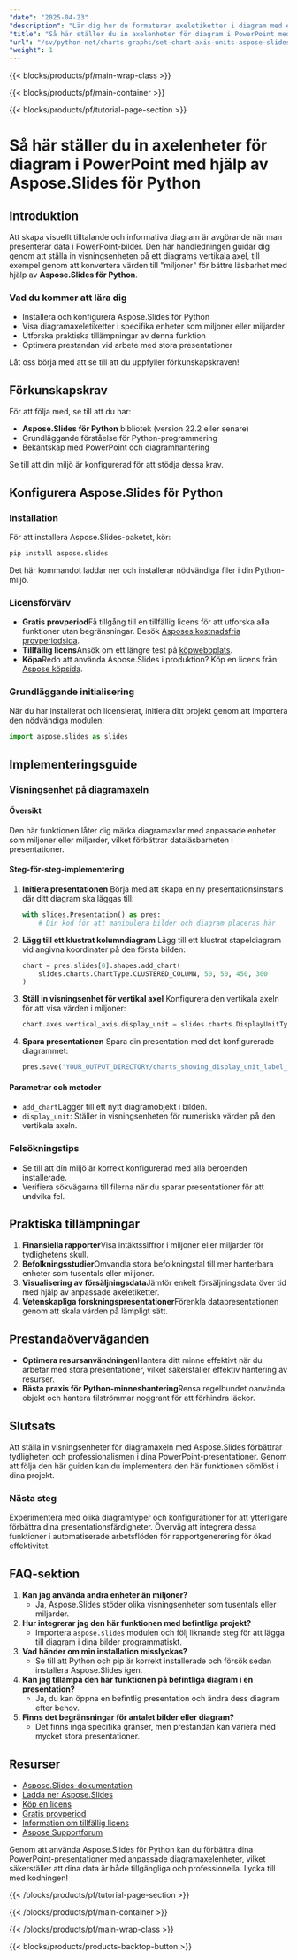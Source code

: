 ```yaml
---
"date": "2025-04-23"
"description": "Lär dig hur du formaterar axeletiketter i diagram med enheter som miljoner med hjälp av Aspose.Slides för Python, vilket förbättrar läsbarheten i dina presentationer."
"title": "Så här ställer du in axelenheter för diagram i PowerPoint med hjälp av Aspose.Slides för Python"
"url": "/sv/python-net/charts-graphs/set-chart-axis-units-aspose-slides-python/"
"weight": 1
---
```


{{< blocks/products/pf/main-wrap-class >}}

{{< blocks/products/pf/main-container >}}

{{< blocks/products/pf/tutorial-page-section >}}
# Så här ställer du in axelenheter för diagram i PowerPoint med hjälp av Aspose.Slides för Python

## Introduktion

Att skapa visuellt tilltalande och informativa diagram är avgörande när man presenterar data i PowerPoint-bilder. Den här handledningen guidar dig genom att ställa in visningsenheten på ett diagrams vertikala axel, till exempel genom att konvertera värden till "miljoner" för bättre läsbarhet med hjälp av **Aspose.Slides för Python**.

### Vad du kommer att lära dig
- Installera och konfigurera Aspose.Slides för Python
- Visa diagramaxeletiketter i specifika enheter som miljoner eller miljarder
- Utforska praktiska tillämpningar av denna funktion
- Optimera prestandan vid arbete med stora presentationer

Låt oss börja med att se till att du uppfyller förkunskapskraven!

## Förkunskapskrav

För att följa med, se till att du har:
- **Aspose.Slides för Python** bibliotek (version 22.2 eller senare)
- Grundläggande förståelse för Python-programmering
- Bekantskap med PowerPoint och diagramhantering

Se till att din miljö är konfigurerad för att stödja dessa krav.

## Konfigurera Aspose.Slides för Python

### Installation

För att installera Aspose.Slides-paketet, kör:

```bash
pip install aspose.slides
```

Det här kommandot laddar ner och installerar nödvändiga filer i din Python-miljö.

### Licensförvärv
- **Gratis provperiod**Få tillgång till en tillfällig licens för att utforska alla funktioner utan begränsningar. Besök [Asposes kostnadsfria provperiodsida](https://releases.aspose.com/slides/python-net/).
- **Tillfällig licens**Ansök om ett längre test på [köpwebbplats](https://purchase.aspose.com/temporary-license/).
- **Köpa**Redo att använda Aspose.Slides i produktion? Köp en licens från [Aspose köpsida](https://purchase.aspose.com/buy).

### Grundläggande initialisering

När du har installerat och licensierat, initiera ditt projekt genom att importera den nödvändiga modulen:

```python
import aspose.slides as slides
```

## Implementeringsguide

### Visningsenhet på diagramaxeln
#### Översikt
Den här funktionen låter dig märka diagramaxlar med anpassade enheter som miljoner eller miljarder, vilket förbättrar dataläsbarheten i presentationer.

#### Steg-för-steg-implementering
1. **Initiera presentationen**
   Börja med att skapa en ny presentationsinstans där ditt diagram ska läggas till:

   ```python
   with slides.Presentation() as pres:
       # Din kod för att manipulera bilder och diagram placeras här
   ```

2. **Lägg till ett klustrat kolumndiagram**
   Lägg till ett klustrat stapeldiagram vid angivna koordinater på den första bilden:

   ```python
   chart = pres.slides[0].shapes.add_chart(
       slides.charts.ChartType.CLUSTERED_COLUMN, 50, 50, 450, 300
   )
   ```

3. **Ställ in visningsenhet för vertikal axel**
   Konfigurera den vertikala axeln för att visa värden i miljoner:

   ```python
   chart.axes.vertical_axis.display_unit = slides.charts.DisplayUnitType.MILLIONS
   ```

4. **Spara presentationen**
   Spara din presentation med det konfigurerade diagrammet:

   ```python
   pres.save("YOUR_OUTPUT_DIRECTORY/charts_showing_display_unit_label_out.pptx", slides.export.SaveFormat.PPTX)
   ```

#### Parametrar och metoder
- `add_chart`Lägger till ett nytt diagramobjekt i bilden.
- `display_unit`: Ställer in visningsenheten för numeriska värden på den vertikala axeln.

### Felsökningstips
- Se till att din miljö är korrekt konfigurerad med alla beroenden installerade.
- Verifiera sökvägarna till filerna när du sparar presentationer för att undvika fel.

## Praktiska tillämpningar
1. **Finansiella rapporter**Visa intäktssiffror i miljoner eller miljarder för tydlighetens skull.
2. **Befolkningsstudier**Omvandla stora befolkningstal till mer hanterbara enheter som tusentals eller miljoner.
3. **Visualisering av försäljningsdata**Jämför enkelt försäljningsdata över tid med hjälp av anpassade axeletiketter.
4. **Vetenskapliga forskningspresentationer**Förenkla datapresentationen genom att skala värden på lämpligt sätt.

## Prestandaöverväganden
- **Optimera resursanvändningen**Hantera ditt minne effektivt när du arbetar med stora presentationer, vilket säkerställer effektiv hantering av resurser.
- **Bästa praxis för Python-minneshantering**Rensa regelbundet oanvända objekt och hantera filströmmar noggrant för att förhindra läckor.

## Slutsats
Att ställa in visningsenheter för diagramaxeln med Aspose.Slides förbättrar tydligheten och professionalismen i dina PowerPoint-presentationer. Genom att följa den här guiden kan du implementera den här funktionen sömlöst i dina projekt.

### Nästa steg
Experimentera med olika diagramtyper och konfigurationer för att ytterligare förbättra dina presentationsfärdigheter. Överväg att integrera dessa funktioner i automatiserade arbetsflöden för rapportgenerering för ökad effektivitet.

## FAQ-sektion
1. **Kan jag använda andra enheter än miljoner?**
   - Ja, Aspose.Slides stöder olika visningsenheter som tusentals eller miljarder.
2. **Hur integrerar jag den här funktionen med befintliga projekt?**
   - Importera `aspose.slides` modulen och följ liknande steg för att lägga till diagram i dina bilder programmatiskt.
3. **Vad händer om min installation misslyckas?**
   - Se till att Python och pip är korrekt installerade och försök sedan installera Aspose.Slides igen.
4. **Kan jag tillämpa den här funktionen på befintliga diagram i en presentation?**
   - Ja, du kan öppna en befintlig presentation och ändra dess diagram efter behov.
5. **Finns det begränsningar för antalet bilder eller diagram?**
   - Det finns inga specifika gränser, men prestandan kan variera med mycket stora presentationer.

## Resurser
- [Aspose.Slides-dokumentation](https://reference.aspose.com/slides/python-net/)
- [Ladda ner Aspose.Slides](https://releases.aspose.com/slides/python-net/)
- [Köp en licens](https://purchase.aspose.com/buy)
- [Gratis provperiod](https://releases.aspose.com/slides/python-net/)
- [Information om tillfällig licens](https://purchase.aspose.com/temporary-license/)
- [Aspose Supportforum](https://forum.aspose.com/c/slides/11)

Genom att använda Aspose.Slides för Python kan du förbättra dina PowerPoint-presentationer med anpassade diagramaxelenheter, vilket säkerställer att dina data är både tillgängliga och professionella. Lycka till med kodningen!

{{< /blocks/products/pf/tutorial-page-section >}}

{{< /blocks/products/pf/main-container >}}

{{< /blocks/products/pf/main-wrap-class >}}

{{< blocks/products/products-backtop-button >}}